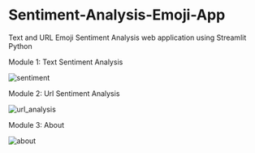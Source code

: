 # Sentiment-Analysis-Emoji-App
Text and URL  Emoji Sentiment Analysis web application using Streamlit Python

Module 1: Text Sentiment Analysis

![sentiment](https://user-images.githubusercontent.com/22385974/96089314-46e9ec80-0ee4-11eb-953c-8c102e92d4b2.gif)

Module 2: Url Sentiment Analysis

![url_analysis](https://user-images.githubusercontent.com/22385974/96089541-9af4d100-0ee4-11eb-9d30-558194210608.gif)

Module 3: About

![about](https://user-images.githubusercontent.com/22385974/96089651-caa3d900-0ee4-11eb-95e1-90a09c122e7c.gif)
